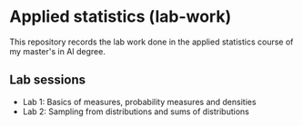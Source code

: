 # Applied statistics (lab-work)
This repository records the lab work done in the applied statistics course of my master's in AI degree.

## Lab sessions

- Lab 1: Basics of measures, probability measures and densities
- Lab 2: Sampling from distributions and sums of distributions
